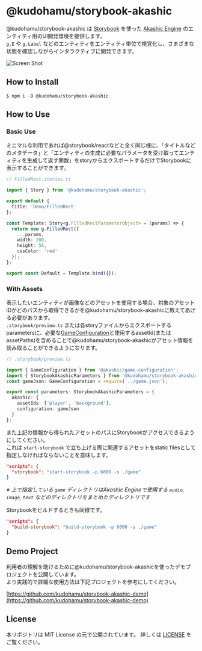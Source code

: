 # @kudohamu/storybook-akashic

@kudohamu/storybook-akashic は [Storybook](https://storybook.js.org/) を使った [Akashic Engine](https://akashic-games.github.io/) のエンティティ用のUI開発環境を提供します。  
`g.E` や `g.Label` などのエンティティをエンティティ単位で視覚化し、さまざまな状態を確認しながらインタラクティブに開発できます。

![Screen Shot](https://github.com/kudohamu/storybook-akashic/blob/main/assets/screenshot.gif)  

## How to Install

```
$ npm i -D @kudohamu/storybook-akashic
```

## How to Use

### Basic Use

ミニマルな利用であれば@storybook/reactなどと全く同じ様に、「タイトルなどのメタデータ」と「エンティティの生成に必要なパラメータを受け取ってエンティティを生成して返す関数」をstoryからエクスポートするだけでStorybookに表示することができます。

```typescript
// FilledRect.stories.ts

import { Story } from '@kudohamu/storybook-akashic';

export default {
  title: 'Demo/FilledRect'
};

const Template: Story<g.FilledRectParameterObject> = (params) => {
  return new g.FilledRect({
    ...params,
    width: 200,
    height: 56,
    cssColor: 'red'
  });
};

export const Default = Template.bind({});
```

### With Assets

表示したいエンティティが画像などのアセットを使用する場合、対象のアセットIDがどのパスから取得できるかを@kudohamu/storybook-akashicに教えてあげる必要があります。  
`.storybook/preview.ts` または各storyファイルからエクスポートするparametersに、必要な[GameConfiguration](https://akashic-games.github.io/reference/akashic-engine-v3/interfaces/gameconfiguration.html)と使用するassetId(またはassetPaths)を含めることで@kudohamu/storybook-akashicがアセット情報を読み取ることができるようになります。  

```typescript
// .storybook/preview.ts

import { GameConfiguration } from '@akashic/game-configuration';
import { StorybookAkashicParameters } from '@kudohamu/storybook-akashic';
const gameJson: GameConfiguration = require('../game.json');

export const parameters: StorybookAkashicParameters = {
  akashic: {
    assetIds: ['player', 'background'],
    configuration: gameJson
  }
};
```

また上記の情報から得られたアセットのパスにStorybookがアクセスできるようにしてください。  
これは `start-storybook` で立ち上げる際に関連するアセットをstatic filesとして指定しなければならないことを意味します。  

```json
"scripts": {
  "storybook": "start-storybook -p 6006 -s ./game"
}
```
*※ 上で指定している `game` ディレクトリはAkashic Engineで使用する `audio`, `image`, `text` などのディレクトリをまとめたディレクトリです*
  
  
Storybookをビルドするときも同様です。

```json
"scripts": {
  "build-storybook": "build-storybook -p 6006 -s ./game"
}
```

## Demo Project

利用者の理解を助けるために@kudohamu/storybook-akashicを使ったデモプロジェクトを公開しています。  
より実践的で詳細な使用方法は下記プロジェクトを参考にしてください。  

[https://github.com/kudohamu/storybook-akashic-demo](https://github.com/kudohamu/storybook-akashic-demo)

## License

本リポジトリは MIT License の元で公開されています。 詳しくは [LICENSE](https://github.com/kudohamu/storybook-akashic/blob/main/LICENSE) をご覧ください。

